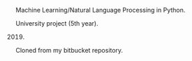 Machine Learning/Natural Language Processing in Python.

University project (5th year).

2019.

Cloned from my bitbucket repository.
